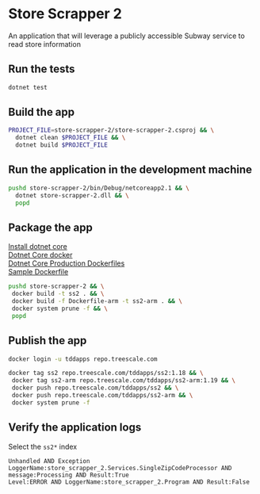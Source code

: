 # Store Scrapper 2  

An application that will leverage a publicly accessible Subway service to read store information  

## Run the tests  

```bash
dotnet test
```

## Build the app  

```bash
PROJECT_FILE=store-scrapper-2/store-scrapper-2.csproj && \
  dotnet clean $PROJECT_FILE && \
  dotnet build $PROJECT_FILE
```

## Run the application in the development machine  

```bash
pushd store-scrapper-2/bin/Debug/netcoreapp2.1 && \
  dotnet store-scrapper-2.dll && \
  popd
```

## Package the app  

[Install dotnet core](https://www.microsoft.com/net/learn/get-started/linuxubuntu)  
[Dotnet Core docker](https://github.com/dotnet/dotnet-docker)  
[Dotnet Core Production Dockerfiles](https://github.com/dotnet/dotnet-docker-samples/tree/master/dotnetapp-prod)  
[Sample Dockerfile](https://github.com/dotnet/dotnet-docker-samples/blob/master/dotnetapp-prod/Dockerfile.arm32)  

```bash
pushd store-scrapper-2 && \
 docker build -t ss2 . && \
 docker build -f Dockerfile-arm -t ss2-arm . && \
 docker system prune -f && \
 popd
```

## Publish the app  

```bash
docker login -u tddapps repo.treescale.com

docker tag ss2 repo.treescale.com/tddapps/ss2:1.18 && \
 docker tag ss2-arm repo.treescale.com/tddapps/ss2-arm:1.19 && \
 docker push repo.treescale.com/tddapps/ss2 && \
 docker push repo.treescale.com/tddapps/ss2-arm && \
 docker system prune -f
```

## Verify the application logs  

Select the `ss2*` index 

```
Unhandled AND Exception
LoggerName:store_scrapper_2.Services.SingleZipCodeProcessor AND message:Processing AND Result:True
Level:ERROR AND LoggerName:store_scrapper_2.Program AND Result:False
```
